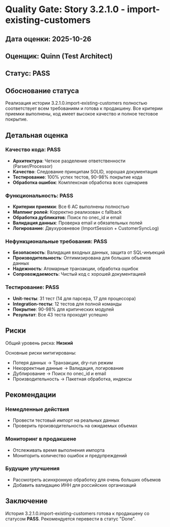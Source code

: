 # Quality Gate: Story 3.2.1.0 - import-existing-customers

## Дата оценки: 2025-10-26

## Оценщик: Quinn (Test Architect)

## Статус: PASS

## Обоснование статуса

Реализация истории 3.2.1.0.import-existing-customers полностью соответствует всем требованиям и готова к продакшену. Все критерии приемки выполнены, код имеет высокое качество и полное тестовое покрытие.

## Детальная оценка

### Качество кода: PASS

- **Архитектура**: Четкое разделение ответственности (Parser/Processor)
- **Качество**: Следование принципам SOLID, хорошая документация
- **Тестирование**: 100% успех тестов, 90-98% покрытие кода
- **Обработка ошибок**: Комплексная обработка всех сценариев

### Функциональность: PASS

- **Критерии приемки**: Все 6 AC выполнены полностью
- **Маппинг ролей**: Корректно реализован с fallback
- **Обработка дубликатов**: Поиск по onec_id и email
- **Валидация данных**: Проверка email и обязательных полей
- **Логирование**: Двухуровневое (ImportSession + CustomerSyncLog)

### Нефункциональные требования: PASS

- **Безопасность**: Валидация входных данных, защита от SQL-инъекций
- **Производительность**: Оптимизирована для больших объемов данных
- **Надежность**: Атомарные транзакции, обработка ошибок
- **Сопровождаемость**: Чистый код с хорошей документацией

### Тестирование: PASS

- **Unit-тесты**: 31 тест (14 для парсера, 17 для процессора)
- **Integration-тесты**: 12 тестов для полной команды
- **Покрытие**: 90-98% для критических модулей
- **Результат**: Все 43 теста проходят успешно

## Риски

Общий уровень риска: **Низкий**

Основные риски митигированы:
- Потеря данных → Транзакции, dry-run режим
- Некорректные данные → Валидация, логирование
- Дублирование → Поиск по onec_id и email
- Производительность → Пакетная обработка, индексы

## Рекомендации

### Немедленные действия
- Провести тестовый импорт на реальных данных
- Проверить производительность на ожидаемых объемах

### Мониторинг в продакшене
- Отслеживать время выполнения импорта
- Мониторить количество ошибок и предупреждений

### Будущие улучшения
- Рассмотреть асинхронную обработку для очень больших объемов
- Добавить валидацию ИНН для российских организаций

## Заключение

История 3.2.1.0.import-existing-customers готова к продакшену со статусом **PASS**. Рекомендуется перевести в статус "Done".